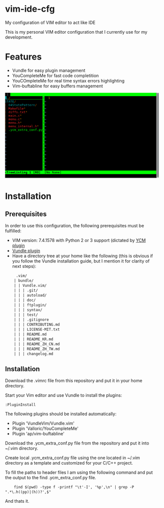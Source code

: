 # vim-ide-cfg
My configuration of VIM editor to act like IDE

This is my personal VIM editor configuration that I currently use for my
development.

# Features

* Vundle for easy plugin management
* YouCompleteMe for fast code completition
* YouCOmpleteMe for real time syntax errors highlighting
* Vim-buftabline for easy buffers management 

![features preview](https://github.com/hornmich/vim-ide-cfg/blob/master/doc/vim_preview.apng "Preview of the features.")

# Installation

## Prerequisites

In order to use this configuration, the following prerequisites must be fulfilled:

* VIM version: 7.4.1578 with Python 2 or 3 support (dictated by [YCM plugin](https://valloric.github.io/YouCompleteMe/)
* [Vundle plugin](https://github.com/VundleVim/Vundle.vim)
* Have a directory tree at your home like the following (this is obvious if you follow the Vundle installation guide, but I mention it for clarity of next steps):
```
     .vim/
    | bundle/
    | | Vundle.vim/
    | | | .git/
    | | | autoload/
    | | | doc/
    | | | ftplugin/
    | | | syntax/
    | | | test/
    | | | .gitignore
    | | | CONTRIBUTING.md
    | | | LICENSE-MIT.txt
    | | | README.md
    | | | README_KR.md
    | | | README_ZH_CN.md
    | | | README_ZH_TW.md
    | | | changelog.md
```

## Installation

Download the .vimrc file from this repository and put it in your home directory.

Start your Vim editor and use Vundle to install the plugins:

    :PluginInstall

The following plugins should be installed automatically:
* Plugin 'VundleVim/Vundle.vim'
* Plugin 'Valloric/YouCompleteMe'
* Plugin 'ap/vim-buftabline'

Download the .ycm_extra_conf.py file from the repository and put it into ~/.vim directory.

Create local .ycm_extra_conf.py file using the one located in ~/.vim directory as a template and customized for your C/C++ project.

To fill the paths to header files I am using the following command and put the output to the find .ycm_extra_conf.py file.


```
    find $(pwd) -type f -printf "\t'-I', '%p',\n" | grep -P ".*\.h((pp)|(h))?',$"
```

And thats it.
